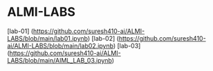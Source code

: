 # ALMI-LABS
[lab-01]
(https://github.com/suresh410-ai/ALMI-LABS/blob/main/lab01.ipynb)
[lab-02]
(https://github.com/suresh410-ai/ALMI-LABS/blob/main/lab02.ipynb)
[lab-03]
(https://github.com/suresh410-ai/ALMI-LABS/blob/main/AIML_LAB_03.ipynb)
